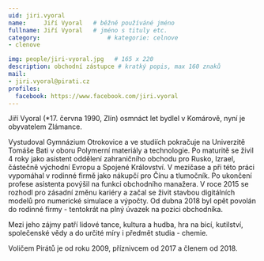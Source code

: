 ```yaml
---
uid: jiri.vyoral
name:     Jiří Vyoral  	# běžně používáné jméno
fullname: Jiří Vyoral  	# jméno s tituly etc.
category:                   # kategorie: celnove
- clenove

img: people/jiri-vyoral.jpg   # 165 x 220
description: obchodní zástupce # kratký popis, max 160 znaků
mail:
- jiri.vyoral@pirati.cz
profiles:
  facebook: https://www.facebook.com/jiri.vyoral
---
```


Jiří Vyoral (*17. června 1990, Zlín) osmnáct let bydlel v Komárově, nyní je obyvatelem Zlámance.

Vystudoval Gymnázium Otrokovice a ve studiích pokračuje na Univerzitě Tomáše Bati v oboru Polymerní materiály a technologie. Po maturitě se živil 4 roky jako asistent oddělení zahraničního obchodu pro Rusko, Izrael, částečně  východní Evropu a Spojené Království. V mezičase a při této práci vypomáhal v rodinné firmě jako nákupčí pro Čínu a tlumočník. Po ukončení  profese asistenta povýšil na funkci obchodního manažera. V roce 2015 se rozhodl pro zásadní změnu kariéry a začal se živit stavbou digitálních modelů pro numerické simulace a výpočty. Od dubna 2018 byl opět povolán do rodinné firmy - tentokrát na plný úvazek na pozici obchodníka.

Mezi jeho zájmy patří lidové tance, kultura a hudba, hra na bicí, kutilství, společenské vědy a do určité míry i předmět studia - chemie.

Voličem Pirátů je od roku 2009, příznivcem od 2017 a členem od 2018.
